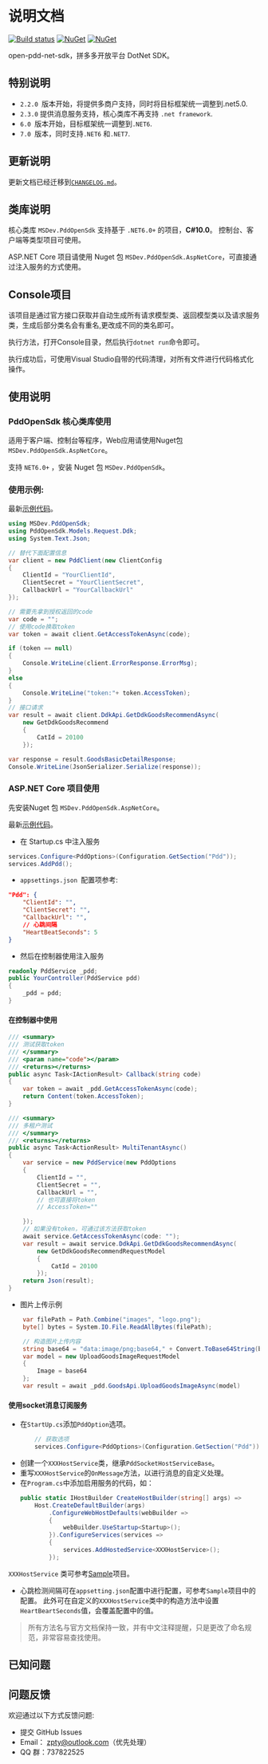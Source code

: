 # 说明文档
[![Build status](https://dev.azure.com/geethinOrg/pdd-open-net-sdk/_apis/build/status/pdd-open-net-sdk-CI)](https://dev.azure.com/geethinOrg/pdd-open-net-sdk/_build/latest?definitionId=4)
[![NuGet](https://img.shields.io/nuget/v/MSDev.PddOpenSdk.AspNetCore.svg?style=flat-square&label=nuget)](https://www.nuget.org/packages/MSDev.PddOpenSdk.AspNetCore/)
[![NuGet](https://img.shields.io/nuget/dt/MSDev.PddOpenSdk.AspNetCore.svg)](https://www.nuget.org/packages/MSDev.PddOpenSdk.AspNetCore/)


open-pdd-net-sdk，拼多多开放平台 DotNet SDK。

## **特别说明**

- `2.2.0 `版本开始，将提供多商户支持，同时将目标框架统一调整到.net5.0.
- `2.3.0` 提供消息服务支持，核心类库不再支持 `.net framework`.
- `6.0 `版本开始，目标框架统一调整到`.NET6`.
- `7.0 `版本，同时支持`.NET6` 和`.NET7`.

## 更新说明
更新文档已经迁移到[`CHANGELOG.md`](https://github.com/niltor/open-pdd-net-sdk/blob/v6/docs/CHANGELOG.md)。

## 类库说明

核心类库 `MSDev.PddOpenSdk` 支持基于 `.NET6.0+` 的项目，**C#10.0**。
控制台、客户端等类型项目可使用。

ASP.NET Core 项目请使用 Nuget 包 `MSDev.PddOpenSdk.AspNetCore`，可直接通过注入服务的方式使用。

## Console项目

该项目是通过官方接口获取并自动生成所有请求模型类、返回模型类以及请求服务类，生成后部分类名会有重名,更改成不同的类名即可。

执行方法，打开Console目录，然后执行`dotnet run`命令即可。

执行成功后，可使用Visual Studio自带的代码清理，对所有文件进行代码格式化操作。

## 使用说明

### PddOpenSdk 核心类库使用

适用于客户端、控制台等程序，Web应用请使用Nuget包 `MSDev.PddOpenSdk.AspNetCore`。

支持 `NET6.0+` ，安装 Nuget 包 `MSDev.PddOpenSdk`。

### 使用示例:
最新[示例代码](https://github.com/niltor/open-pdd-net-sdk/tree/v6/src/ConsoleSample)。
```csharp
using MSDev.PddOpenSdk;
using PddOpenSdk.Models.Request.Ddk;
using System.Text.Json;

// 替代下面配置信息
var client = new PddClient(new ClientConfig
{
    ClientId = "YourClientId",
    ClientSecret = "YourClientSecret",
    CallbackUrl = "YourCallbackUrl"
});

// 需要先拿到授权返回的code
var code = "";
// 使用code换取token
var token = await client.GetAccessTokenAsync(code);

if (token == null)
{
    Console.WriteLine(client.ErrorResponse.ErrorMsg);
}
else
{
    Console.WriteLine("token:"+ token.AccessToken); 
}
// 接口请求
var result = await client.DdkApi.GetDdkGoodsRecommendAsync(
    new GetDdkGoodsRecommend
    {
        CatId = 20100
    });

var response = result.GoodsBasicDetailResponse;
Console.WriteLine(JsonSerializer.Serialize(response));

```


### ASP.NET Core 项目使用

先安装Nuget 包 `MSDev.PddOpenSdk.AspNetCore`。

最新[示例代码](https://github.com/niltor/open-pdd-net-sdk/tree/v6/src/Sample)。

- 在 Startup.cs 中注入服务

```csharp
services.Configure<PddOptions>(Configuration.GetSection("Pdd"));
services.AddPdd();
```
- `appsettings.json `配置项参考:
```json
"Pdd": {
    "ClientId": "",
    "ClientSecret": "",
    "CallbackUrl": "",
    // 心跳间隔
    "HeartBeatSeconds": 5
}
```
- 然后在控制器使用注入服务

```csharp
readonly PddService _pdd;
public YourController(PddService pdd)
{
    _pdd = pdd;
}
```

#### 在控制器中使用
```csharp
/// <summary>
/// 测试获取token
/// </summary>
/// <param name="code"></param>
/// <returns></returns>
public async Task<IActionResult> Callback(string code)
{
    var token = await _pdd.GetAccessTokenAsync(code);
    return Content(token.AccessToken);
}

/// <summary>
/// 多租户测试
/// </summary>
/// <returns></returns>
public async Task<ActionResult> MultiTenantAsync()
{
    var service = new PddService(new PddOptions
    {
        ClientId = "",
        ClientSecret = "",
        CallbackUrl = "",
        // 也可直接将token
        // AccessToken=""

    });
    // 如果没有token，可通过该方法获取token
    await service.GetAccessTokenAsync(code: "");
    var result = await service.DdkApi.GetDdkGoodsRecommendAsync(
        new GetDdkGoodsRecommendRequestModel
        {
            CatId = 20100
        });
    return Json(result);
}
```

- 图片上传示例
```csharp
    var filePath = Path.Combine("images", "logo.png");
    byte[] bytes = System.IO.File.ReadAllBytes(filePath);

    // 构造图片上传内容
    string base64 = "data:image/png;base64," + Convert.ToBase64String(bytes);
    var model = new UploadGoodsImageRequestModel
    {
        Image = base64
    };
    var result = await _pdd.GoodsApi.UploadGoodsImageAsync(model)
```

#### 使用socket消息订阅服务

- 在`StartUp.cs`添加`PddOption`选项。
    ```csharp
        // 获取选项
        services.Configure<PddOptions>(Configuration.GetSection("Pdd"));
    ```
- 创建一个`XXXHostService`类，继承`PddSocketHostServiceBase`。
- 重写`XXXHostService`的`OnMessage`方法，以进行消息的自定义处理。
- 在`Program.cs`中添加启用服务的代码，如：
    ```csharp
    public static IHostBuilder CreateHostBuilder(string[] args) =>
        Host.CreateDefaultBuilder(args)
            .ConfigureWebHostDefaults(webBuilder =>
            {
                webBuilder.UseStartup<Startup>();
            }).ConfigureServices(services =>
            {
                services.AddHostedService<XXXHostService>();
            });
    ```

`XXXHostService` 类可参考[Sample](https://github.com/niltor/open-pdd-net-sdk/tree/v6/src/Sample/MyHostService.cs)项目。

- 心跳检测间隔可在`appsetting.json`配置中进行配置，可参考`Sample`项目中的配置。
此外可在自定义的`XXXHostService`类中的构造方法中设置`HeartBeartSeconds`值，会覆盖配置中的值。


> 所有方法名与官方文档保持一致，并有中文注释提醒，只是更改了命名规范，非常容易查找使用。

## 已知问题

## 问题反馈

欢迎通过以下方式反馈问题:

- 提交 GitHub Issues
- Email： zpty@outlook.com（优先处理）
- QQ 群：737822525
